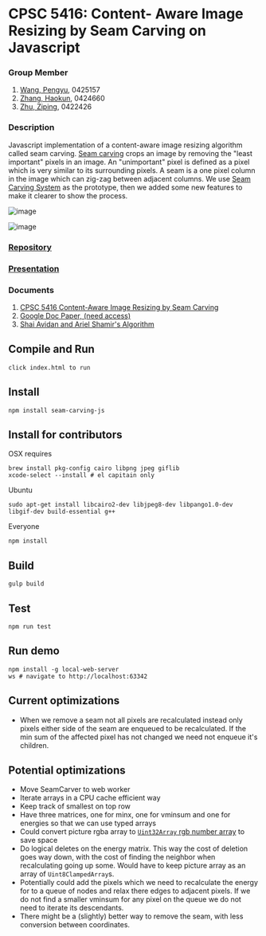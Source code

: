 # **CPSC 5416**: Content- Aware Image Resizing by Seam Carving on Javascript

### Group Member
1. [Wang, Pengyu](https://github.com/PengyuW007), 0425157
2. [Zhang, Haokun](https://github.com/haokunzhang), 0424660
3. [Zhu, Ziping](https://github.com/0v0-QAQ), 0422426

### Description
Javascript implementation of a content-aware image resizing algorithm called seam carving. <a href="https://en.wikipedia.org/wiki/Seam_carving">Seam carving</a> 
crops an image by removing the "least important" pixels in an image. 
An "unimportant" pixel is defined as a pixel which is very similar to its surrounding pixels. 
A seam is a one pixel column in the image which can zig-zag between adjacent columns. 
We use [Seam Carving System](https://github.com/mfbx9da4/seam-carving-js) as the prototype, then we added some new features to make it clearer to show the process.

![image](https://user-images.githubusercontent.com/1690659/64417276-b1e5b480-d090-11e9-82ac-c3cfd79b9a85.png)

![image](https://user-images.githubusercontent.com/1690659/64417322-c2962a80-d090-11e9-8415-ffec76231ea1.png)

### [Repository](https://github.com/haokunzhang/seam-carving-js)

### [Presentation](https://docs.google.com/presentation/d/1baefUtgnmUMQzuKE2jryYe5W-C1SlbvDpIwdUpSS4Gk/edit#slide=id.p)

### Documents
1. [CPSC 5416 Content-Aware Image Resizing by Seam Carving](https://github.com/haokunzhang/seam-carving-js/blob/master/CPSC_5416%20Content-Aware%20Image%20Resizing%20by%20Seam%20Caving.pdf)
2. [Google Doc Paper, (need access)](https://docs.google.com/document/d/1Ui7vCC1XvcsmRQbe1Od_U7_W2YEoPmc7rzNO8YZXfNg/edit)
3. [Shai Avidan and Ariel Shamir's Algorithm](https://perso.crans.org/frenoy/matlab2012/seamcarving.pdf)

## Compile and Run
    click index.html to run

## Install

    npm install seam-carving-js

## Install for contributors

OSX requires

    brew install pkg-config cairo libpng jpeg giflib
    xcode-select --install # el capitain only

Ubuntu

    sudo apt-get install libcairo2-dev libjpeg8-dev libpango1.0-dev libgif-dev build-essential g++

Everyone

    npm install

## Build

    gulp build
    
## Test

    npm run test

## Run demo

    npm install -g local-web-server
    ws # navigate to http://localhost:63342

## Current optimizations
- When we remove a seam not all pixels are recalculated instead only pixels either side of the seam are enqueued to be recalculated. If the min sum of the affected pixel has not changed we need not enqueue it's children.

## Potential optimizations

- Move SeamCarver to web worker
- Iterate arrays in a CPU cache efficient way
- Keep track of smallest on top row
- Have three matrices, one for minx, one for vminsum and one for energies so that we can use typed arrays
- Could convert picture rgba array to [`Uint32Array` rgb number array](https://hacks.mozilla.org/2011/12/faster-canvas-pixel-manipulation-with-typed-arrays/) to save space
- Do logical deletes on the energy matrix. This way the cost of deletion goes way down, with the cost of finding the neighbor when recalculating going up some. Would have to keep picture array as an array of `Uint8ClampedArray`s.
- Potentially could add the pixels which we need to recalculate the energy for to a queue of nodes and relax there edges to adjacent pixels. If we do not find a smaller vminsum for any pixel on the queue we do not need to iterate its descendants.
- There might be a (slightly) better way to remove the seam, with less conversion between coordinates.
